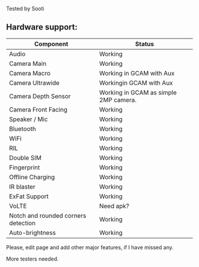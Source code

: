 Tested by Sooti

## Hardware support:
| Component | Status |
|-|-|
| Audio | Working |
| Camera Main | Working|
| Camera Macro | Working in GCAM with Aux |
| Camera Ultrawide | Workingin GCAM with Aux |
| Camera Depth Sensor | Working in GCAM as simple 2MP camera. |
| Camera Front Facing | Working
| Speaker / Mic | Working |
| Bluetooth | Working |
| WiFi | Working |
| RIL | Working |
| Double SIM | Working |
| Fingerprint | Working |
| Offline Charging | Working |
| IR blaster | Working |
| ExFat Support | Working|
| VoLTE | Need apk? |
| Notch and rounded corners detection | Working |
| Auto-brightness | Working |

Please, edit page and add other major features, if I have missed any.

More testers needed.